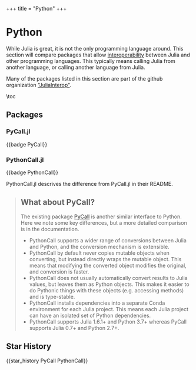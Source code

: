 +++
title = "Python"
+++

# Python
While Julia is great, it is not the only programming language around. This section will compare packages that allow [interoperability](https://en.wikipedia.org/wiki/Interoperability) between Julia and other programming languages. This typically means calling Julia from another language, or calling another language from Julia.

Many of the packages listed in this section are part of the github organization ["JuliaInterop"](https://github.com/JuliaInterop).

\toc

## Packages

### PyCall.jl
{{badge PyCall}}

### PythonCall.jl
{{badge PythonCall}}

PythonCall.jl descrives the difference from PyCall.jl in their README.

>## What about PyCall?
>
>The existing package [PyCall](https://github.com/JuliaPy/PyCall.jl) is another similar interface to Python. Here we note some key differences, but a more detailed comparison is in the documentation.
>- PythonCall supports a wider range of conversions between Julia and Python, and the conversion mechanism is extensible.
>- PythonCall by default never copies mutable objects when converting, but instead directly wraps the mutable object. This means that modifying the converted object modifies the original, and conversion is faster.
>- PythonCall does not usually automatically convert results to Julia values, but leaves them as Python objects. This makes it easier to do Pythonic things with these objects (e.g. accessing methods) and is type-stable.
>- PythonCall installs dependencies into a separate Conda environment for each Julia project. This means each Julia project can have an isolated set of Python dependencies.
>- PythonCall supports Julia 1.6.1+ and Python 3.7+ whereas PyCall supports Julia 0.7+ and Python 2.7+.

## Star History
{{star_history PyCall PythonCall}}
